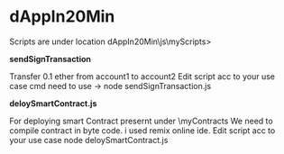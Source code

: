 # dAppIn20Min
Scripts are under location dAppIn20Min\js\myScripts>

**sendSignTransaction**

Transfer 0.1 ether from account1 to account2
Edit script acc to your use case
cmd need to use -> node sendSignTransaction.js

**deloySmartContract.js**

For deploying smart Contract presernt under  \myContracts
We need to compile contract in byte code. i used remix online ide. 
Edit script acc to your use case 
node deloySmartContract.js

